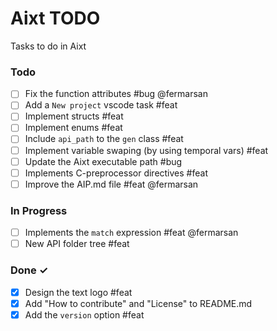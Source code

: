 # Aixt TODO

Tasks to do in Aixt 

### Todo

- [ ] Fix the function attributes #bug @fermarsan
- [ ] Add a `New project` vscode task #feat
- [ ] Implement structs #feat
- [ ] Implement enums #feat
- [ ] Include `api_path` to the `gen` class #feat
- [ ] Implement variable swaping (by using temporal vars) #feat
- [ ] Update the Aixt executable path #bug
- [ ] Implements C-preprocessor directives #feat
- [ ] Improve the AIP.md file #feat @fermarsan

### In Progress

- [ ] Implements the `match` expression #feat @fermarsan
- [ ] New API folder tree #feat
   
### Done ✓

- [x] Design the text logo #feat
- [x] Add "How to contribute" and "License" to README.md
- [x] Add the `version` option #feat